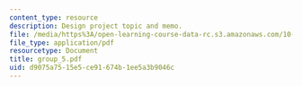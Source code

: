 ```yaml
---
content_type: resource
description: Design project topic and memo.
file: /media/https%3A/open-learning-course-data-rc.s3.amazonaws.com/10-491-integrated-chemical-engineering-ii-spring-2006/d9075a7515e5ce91674b1ee5a3b9046c_group_5.pdf
file_type: application/pdf
resourcetype: Document
title: group_5.pdf
uid: d9075a75-15e5-ce91-674b-1ee5a3b9046c
---
```

